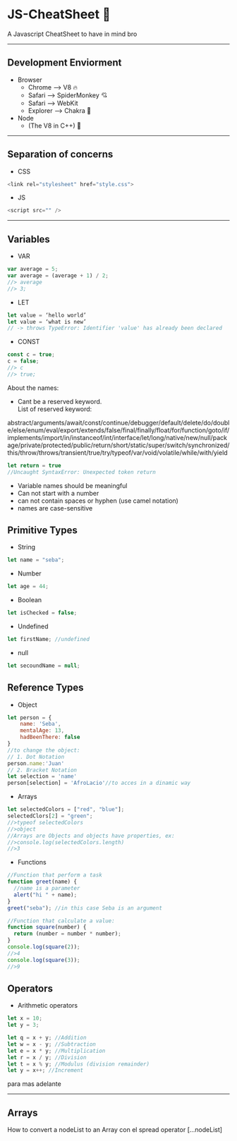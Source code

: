 # JS-CheatSheet 🚀

A Javascript CheatSheet to have in mind bro

---

## Development Enviorment

- Browser
  - Chrome --> V8 🔥
  - Safari --> SpiderMonkey 💘
  - Safari --> WebKit
  - Explorer --> Chakra 💩
- Node
  - (The V8 in C++) 💽

---

## Separation of concerns

- CSS

```javascript
<link rel="stylesheet" href="style.css">
```

- JS

```javascript
<script src="" />
```

---

## Variables

- VAR

```javascript
var average = 5;
var average = (average + 1) / 2;
//> average
//> 3;
```

- LET

```javascript
let value = ‘hello world’
let value = ‘what is new’
// -> throws TypeError: Identifier 'value' has already been declared
```

- CONST

```javascript
const c = true;
c = false;
//> c
//> true;
```

About the names:

- Cant be a reserved keyword.  
  List of reserved keyword:

abstract/arguments/await/const/continue/debugger/default/delete/do/double/else/enum/eval/export/extends/false/final/finally/float/for/function/goto/if/implements/import/in/instanceof/int/interface/let/long/native/new/null/package/private/protected/public/return/short/static/super/switch/synchronized/this/throw/throws/transient/true/try/typeof/var/void/volatile/while/with/yield

```javascript
let return = true
//Uncaught SyntaxError: Unexpected token return
```

- Variable names should be meaningful
- Can not start with a number
- can not contain spaces or hyphen (use camel notation)
- names are case-sensitive

## Primitive Types

- String

```javascript
let name = "seba";
```

- Number

```javascript
let age = 44;
```

- Boolean

```javascript
let isChecked = false;
```

- Undefined

```javascript
let firstName; //undefined
```

- null

```javascript
let secoundName = null;
```

## Reference Types

- Object

```javascript
let person = {
    name: 'Seba',
    mentalAge: 13,
    hadBeenThere: false
}
//to change the object:
// 1. Dot Notation
person.name:'Juan'
// 2. Bracket Notation
let selection = 'name'
person[selection] = 'AfroLacio'//to acces in a dinamic way

```

- Arrays

```javascript
let selectedColors = ["red", "blue"];
selectedClors[2] = "green";
//>typeof selectedColors
//>object
//Arrays are Objects and objects have properties, ex:
//>console.log(selectedColors.length)
//>3
```

- Functions

```javascript
//Function that perform a task
function greet(name) {
  //name is a parameter
  alert("hi " + name);
}
greet("seba"); //in this case Seba is an argument
```

```javascript
//Function that calculate a value:
function square(number) {
  return (number = number * number);
}
console.log(square(2));
//>4
console.log(square(3));
//>9
```

## Operators

- Arithmetic operators

```javascript
let x = 10;
let y = 3;

let q = x + y; //Addition
let w = x - y; //Subtraction
let e = x * y; //Multiplication
let r = x / y; //Division
let t = x % y; //Modulus (division remainder)
let y = x++; //Increment
```

para mas adelante

---

## Arrays

How to convert a nodeList to an Array
con el spread operator
[...nodeList]

